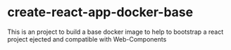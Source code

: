 # create-react-app-docker-base
This is an project to build a base docker image to help to bootstrap a react project ejected and compatible with Web-Components
